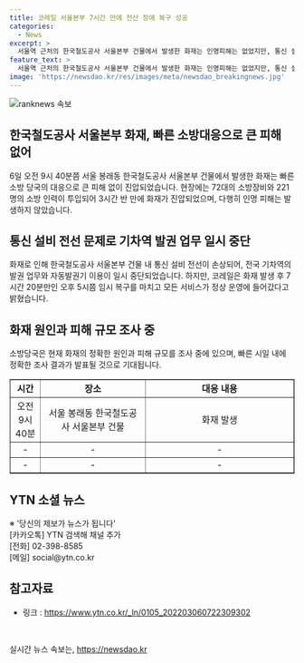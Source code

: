 ```yaml
---
title: 코레일 서울본부 7시간 만에 전산 장애 복구 성공
categories:
  - News
excerpt: >
  서울역 근처의 한국철도공사 서울본부 건물에서 발생한 화재는 인명피해는 없었지만, 통신 설비 전선이 타 여론 발권 업무와 자동발권기 운영이 중단되는 사태를 일으켰습니다. 화재로 인해 7시간 20분 만에 복구되었으며, 소방당국은 화재 원인과 피해 규모를 조사 중입니다.
feature_text: >
  서울역 근처의 한국철도공사 서울본부 건물에서 발생한 화재는 인명피해는 없었지만, 통신 설비 전선이 타 여론 발권 업무와 자동발권기 운영이 중단되는 사태를 일으켰습니다. 화재로 인해 7시간 20분 만에 복구되었으며, 소방당국은 화재 원인과 피해 규모를 조사 중입니다.
image: 'https://newsdao.kr/res/images/meta/newsdao_breakingnews.jpg'
---
```


<p><img src="https://newsdao.kr/res/images/meta/newsdao_breakingnews.jpg" alt="ranknews 속보" /></p>

<h2 data-ke-size="size26">한국철도공사 서울본부 화재, 빠른 소방대응으로 큰 피해 없어</h2>

<p data-ke-size="size16">6일 오전 9시 40분쯤 서울 봉래동 한국철도공사 서울본부 건물에서 발생한 화재는 빠른 소방 당국의 대응으로 큰 피해 없이 진압되었습니다. 현장에는 72대의 소방장비와 221명의 소방 인력이 투입되어 3시간 반 만에 화재가 진압되었으며, 다행히 인명 피해는 발생하지 않았습니다.</p>

<h2 data-ke-size="size26">통신 설비 전선 문제로 기차역 발권 업무 일시 중단</h2>

<p data-ke-size="size16">화재로 인해 한국철도공사 서울본부 건물 내 통신 설비 전선이 손상되어, 전국 기차역의 발권 업무와 자동발권기 이용이 일시 중단되었습니다. 하지만, 코레일은 화재 발생 후 7시간 20분만인 오후 5시쯤 임시 복구를 마치고 모든 서비스가 정상 운영에 들어갔다고 밝혔습니다.</p>

<h2 data-ke-size="size26">화재 원인과 피해 규모 조사 중</h2>

<p data-ke-size="size16">소방당국은 현재 화재의 정확한 원인과 피해 규모를 조사 중에 있으며, 빠른 시일 내에 정확한 조사 결과가 발표될 것으로 기대됩니다.</p>

<table style="width: 100%;" border="1">
<tbody>
<tr>
<td style="text-align: center; height: 17px;"><b>시간</b></td>
<td style="text-align: center; width: 169px; height: 17px;"><b>장소</b></td>
<td style="text-align: center; width: 245px; height: 17px;"><b>대응 내용</b></td>
</tr>
<tr>
<td style="text-align: center; height: 17px;">오전 9시 40분</td>
<td style="text-align: center; width: 169px; height: 17px;">서울 봉래동 한국철도공사 서울본부 건물</td>
<td style="text-align: center; width: 245px; height: 17px;">화재 발생</td>
</tr>
<tr>
<td style="text-align: center; height: 17px;">-</td>
<td style="text-align: center; width: 169px; height: 17px;">-</td>
<td style="text-align: center; width: 245px; height: 17px;">-</td>
</tr>
<tr>
<td style="text-align: center; height: 17px;">-</td>
<td style="text-align: center; width: 169px; height: 17px;">-</td>
<td style="text-align: center; width: 245px; height: 17px;">-</td>
</tr>
</tbody>
</table>

<h2 data-ke-size="size26">YTN 소셜 뉴스</h2>

<p data-ke-size="size16">※ '당신의 제보가 뉴스가 됩니다'<br>[카카오톡] YTN 검색해 채널 추가<br>[전화] 02-398-8585<br>[메일] social@ytn.co.kr</p>

<h2 data-ke-size="size26">참고자료</h2> 

<ul>
<li>링크 : <a href="https://www.ytn.co.kr/_ln/0105_202203060722309302">https://www.ytn.co.kr/_ln/0105_202203060722309302</a></li>
</ul>

<p data-ke-size="size16">&nbsp;</p>
실시간 뉴스 속보는, <a href="https://newsdao.kr" rel="dofollow">https://newsdao.kr</a>


